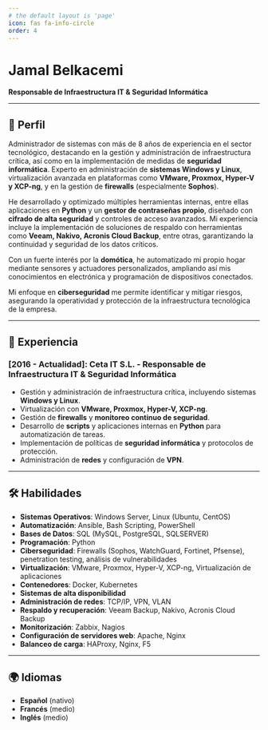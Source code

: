 ```yaml
---
# the default layout is 'page'
icon: fas fa-info-circle
order: 4
---
```


# Jamal Belkacemi  
**Responsable de Infraestructura IT & Seguridad Informática**

---

## 📌 Perfil  
Administrador de sistemas con más de 8 años de experiencia en el sector tecnológico, destacando en la gestión y administración de infraestructura crítica, así como en la implementación de medidas de **seguridad informática**. Experto en administración de **sistemas Windows y Linux**, virtualización avanzada en plataformas como **VMware, Proxmox, Hyper-V y XCP-ng**, y en la gestión de **firewalls** (especialmente **Sophos**).  

He desarrollado y optimizado múltiples herramientas internas, entre ellas aplicaciones en **Python** y un **gestor de contraseñas propio**, diseñado con **cifrado de alta seguridad** y controles de acceso avanzados. Mi experiencia incluye la implementación de soluciones de respaldo con herramientas como **Veeam, Nakivo, Acronis Cloud Backup**, entre otras, garantizando la continuidad y seguridad de los datos críticos.  

Con un fuerte interés por la **domótica**, he automatizado mi propio hogar mediante sensores y actuadores personalizados, ampliando así mis conocimientos en electrónica y programación de dispositivos conectados.  

Mi enfoque en **ciberseguridad** me permite identificar y mitigar riesgos, asegurando la operatividad y protección de la infraestructura tecnológica de la empresa.  

---

## 💼 Experiencia  
### [2016 - Actualidad]: **Ceta IT S.L. - Responsable de Infraestructura IT & Seguridad Informática**  
- Gestión y administración de infraestructura crítica, incluyendo sistemas **Windows y Linux**.  
- Virtualización con **VMware, Proxmox, Hyper-V, XCP-ng**.  
- Gestión de **firewalls** y **monitoreo continuo de seguridad**.  
- Desarrollo de **scripts** y aplicaciones internas en **Python** para automatización de tareas.  
- Implementación de políticas de **seguridad informática** y protocolos de protección.  
- Administración de **redes** y configuración de **VPN**.  

---

## 🛠 Habilidades  
- **Sistemas Operativos**: Windows Server, Linux (Ubuntu, CentOS)  
- **Automatización**: Ansible, Bash Scripting, PowerShell  
- **Bases de Datos**: SQL (MySQL, PostgreSQL, SQLSERVER)  
- **Programación**: Python  
- **Ciberseguridad**: Firewalls (Sophos, WatchGuard, Fortinet, Pfsense), penetration testing, análisis de vulnerabilidades  
- **Virtualización**: VMware, Proxmox, Hyper-V, XCP-ng, Virtualización de aplicaciones  
- **Contenedores**: Docker, Kubernetes  
- **Sistemas de alta disponibilidad**  
- **Administración de redes**: TCP/IP, VPN, VLAN  
- **Respaldo y recuperación**: Veeam Backup, Nakivo, Acronis Cloud Backup  
- **Monitorización**: Zabbix, Nagios  
- **Configuración de servidores web**: Apache, Nginx  
- **Balanceo de carga**: HAProxy, Nginx, F5  

---

## 🌍 Idiomas  
- **Español** (nativo)  
- **Francés** (medio)  
- **Inglés** (medio)

